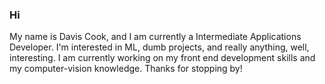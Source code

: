 ### Hi
My name is Davis Cook, and I am currently a Intermediate Applications Developer. I'm interested in ML, dumb projects, and really anything, well, interesting. I am currently working on my front end development skills and my computer-vision knowledge. Thanks for stopping by!
